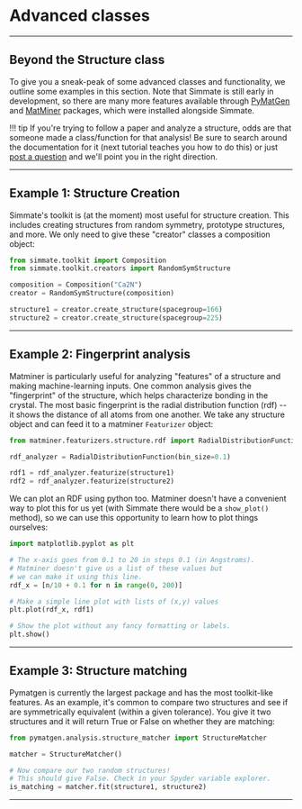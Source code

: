 
# Advanced classes

----------------------------------------------------------------------

## Beyond the Structure class

To give you a sneak-peak of some advanced classes and functionality, we outline some examples in this section. Note that Simmate is still early in development, so there are many more features available through [PyMatGen](https://pymatgen.org/) and [MatMiner](https://hackingmaterials.lbl.gov/matminer/) packages, which were installed alongside Simmate.

!!! tip
    If you're trying to follow a paper and analyze a structure, odds are that someone made a class/function for that analysis! Be sure to search around the documentation for it (next tutorial teaches you how to do this) or just [post a question](https://github.com/jacksund/simmate/discussions/categories/q-a) and we'll point you in the right direction.

----------------------------------------------------------------------

## Example 1: Structure Creation

Simmate's toolkit is (at the moment) most useful for structure creation. This includes creating structures from random symmetry, prototype structures, and more.
We only need to give these "creator" classes a composition object:

```python
from simmate.toolkit import Composition
from simmate.toolkit.creators import RandomSymStructure

composition = Composition("Ca2N")
creator = RandomSymStructure(composition)

structure1 = creator.create_structure(spacegroup=166)
structure2 = creator.create_structure(spacegroup=225)
```

----------------------------------------------------------------------

## Example 2: Fingerprint analysis

Matminer is particularly useful for analyzing "features" of a structure and making machine-learning inputs. One common analysis gives the "fingerprint" of the structure, which helps characterize bonding in the crystal. The most basic fingerprint is the radial distribution function (rdf) -- it shows the distance of all atoms from one another. We take any structure object and can feed it to a matminer `Featurizer` object:

```python
from matminer.featurizers.structure.rdf import RadialDistributionFunction

rdf_analyzer = RadialDistributionFunction(bin_size=0.1)

rdf1 = rdf_analyzer.featurize(structure1)
rdf2 = rdf_analyzer.featurize(structure2)
```

We can plot an RDF using python too. Matminer doesn't have a convenient way to plot this for us yet (with Simmate there would be a `show_plot()` method), so we can use this opportunity to learn how to plot things ourselves:

```python
import matplotlib.pyplot as plt

# The x-axis goes from 0.1 to 20 in steps 0.1 (in Angstroms).
# Matminer doesn't give us a list of these values but
# we can make it using this line.
rdf_x = [n/10 + 0.1 for n in range(0, 200)]

# Make a simple line plot with lists of (x,y) values
plt.plot(rdf_x, rdf1)

# Show the plot without any fancy formatting or labels.
plt.show()
```

----------------------------------------------------------------------

## Example 3: Structure matching

Pymatgen is currently the largest package and has the most toolkit-like features. As an example, it's common to compare two structures and see if are symmetrically equivalent (within a given tolerance). You give it two structures and it will return True or False on whether they are matching:

```python
from pymatgen.analysis.structure_matcher import StructureMatcher

matcher = StructureMatcher()

# Now compare our two random structures!
# This should give False. Check in your Spyder variable explorer.
is_matching = matcher.fit(structure1, structure2)  
```

----------------------------------------------------------------------


    

